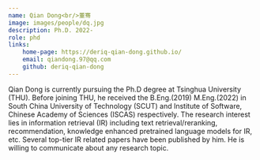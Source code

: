 ```yaml
---
name: Qian Dong<br/>董骞
image: images/people/dq.jpg 
description: Ph.D. 2022-   
role: phd   
links:  
    home-page: https://deriq-qian-dong.github.io/
    email: qiandong.97@qq.com   
    github: deriq-qian-dong   
---  
```


Qian Dong is currently pursuing the Ph.D degree at Tsinghua University (THU). Before joining THU, he received the B.Eng.(2019) M.Eng.(2022) in South China University of Technology (SCUT) and Institute of Software, Chinese Academy of Sciences (ISCAS) respectively. The research interest lies in information retrieval (IR) including text retrieval/reranking, recommendation, knowledge enhanced pretrained language models for IR, etc. Several top-tier IR related papers have been published by him. He is willing to communicate about any research topic.
